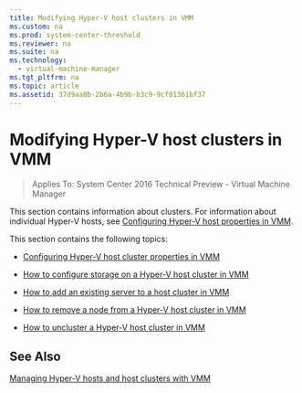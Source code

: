 ```yaml
---
title: Modifying Hyper-V host clusters in VMM
ms.custom: na
ms.prod: system-center-threshold
ms.reviewer: na
ms.suite: na
ms.technology: 
  - virtual-machine-manager
ms.tgt_pltfrm: na
ms.topic: article
ms.assetid: 37d9aa0b-2b6a-4b9b-b3c9-9cf01361bf37
---
```

# Modifying Hyper-V host clusters in VMM

>Applies To: System Center 2016 Technical Preview - Virtual Machine Manager

This section contains information about clusters. For information about individual Hyper-V hosts, see [Configuring Hyper-V host properties in VMM](Configuring-Hyper-V-host-properties-in-VMM.md).

This section contains the following topics:

-   [Configuring Hyper-V host cluster properties in VMM](Configuring-Hyper-V-host-cluster-properties-in-VMM.md)

-   [How to configure storage on a Hyper-V host cluster in VMM](How-to-configure-storage-on-a-Hyper-V-host-cluster-in-VMM.md)

-   [How to add an existing server to a host cluster in VMM](How-to-add-an-existing-server-to-a-host-cluster-in-VMM.md)

-   [How to remove a node from a Hyper-V host cluster in VMM](How-to-remove-a-node-from-a-Hyper-V-host-cluster-in-VMM.md)

-   [How to uncluster a Hyper-V host cluster in VMM](How-to-uncluster-a-Hyper-V-host-cluster-in-VMM.md)

## See Also
[Managing Hyper-V hosts and host clusters with VMM](Managing-Hyper-V-hosts-and-host-clusters-with-VMM.md)



